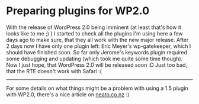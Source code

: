# Preparing plugins for WP2.0

With the release of WordPress 2.0 being imminent (at least that's how it looks like to me ;) ) I started to check all the plugins I'm using here a few days ago to make sure, that they all work with the new major release. After 2 days now I have only one plugin left: Eric Meyer's wp-gatekeeper, which I should have finished soon. So far only Jerome's keywords plugin required some debugging and updating (which took me quite some time though). Now I just hope, that WordPress 2.0 will be released soon :D Just too bad, that the RTE doesn't work with Safari :(

-------------------------------



For some details on what things might be a problem with using a 1.5 plugin with WP2.0, there's a nice article on <a href="http://www.neato.co.nz/archives/2005/12/05/wordpress-20-rc1-plugins-and-url-rewriting/">neato.co.nz</a>  :)